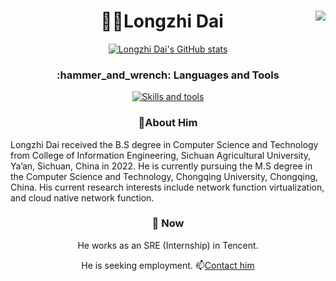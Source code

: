 <h1 align="center">👨‍🎓Longzhi Dai<img align="right" src="https://visitor-badge.laobi.icu/badge?page_id=baozidai.visitor-badge&left_color=royalblue&right_color=black"  /></h1>
<div align="center">
  
[![Longzhi Dai's GitHub stats](https://github-readme-stats.vercel.app/api?username=baozidai&count_private=true&show_icons=true&hide_border=true&title_color=fff&text_color=fff&bg_color=22272E&hide_title=false&show=reviews,discussions_started,discussions_answered,prs_merged,prs_merged_percentage)](https://github.com/anuraghazra/github-readme-stats)
</div>
<h3 align="center">:hammer_and_wrench: Languages and Tools</h3>

<p align="center">
  <a href="https://skillicons.dev">
    <img src="https://skillicons.dev/icons?i=jenkins,docker,git,github,linux,py,pycharm,bash,latex,postman&theme=dark" alt="Skills and tools"/>
  </a>
</p>

<h3 align="center">👦About Him</h3>
<p>
  Longzhi Dai received the B.S degree in Computer Science and Technology from College of Information Engineering, Sichuan Agricultural University, Ya’an, Sichuan, China in 2022. He is currently pursuing the M.S degree in the Computer Science and Technology, Chongqing University, Chongqing, China. His current research interests include network function virtualization, and  cloud native network function.
</p>
<h3 align="center">🔭 Now</h3>
<div align="center">
  <p>
    He works as an SRE (Internship) in Tencent.
  </p>
  <p>
    He is seeking employment. 📫<a href="mailto:dailongzhi@foxmail.com">Contact him</a>
  </p></div>
